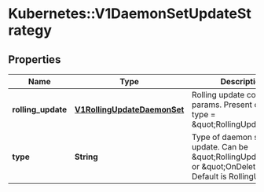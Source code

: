 # Kubernetes::V1DaemonSetUpdateStrategy

## Properties
Name | Type | Description | Notes
------------ | ------------- | ------------- | -------------
**rolling_update** | [**V1RollingUpdateDaemonSet**](V1RollingUpdateDaemonSet.md) | Rolling update config params. Present only if type &#x3D; \&quot;RollingUpdate\&quot;. | [optional] 
**type** | **String** | Type of daemon set update. Can be \&quot;RollingUpdate\&quot; or \&quot;OnDelete\&quot;. Default is RollingUpdate. | [optional] 


